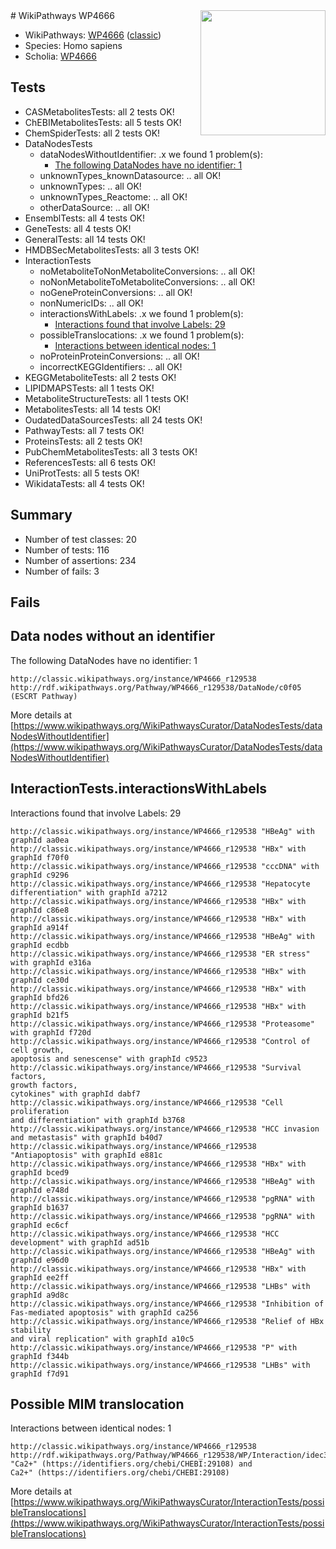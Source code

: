 <img style="float: right; width: 200px" src="https://upload.wikimedia.org/wikipedia/commons/thumb/8/83/Wplogo_with_text_500.png/640px-Wplogo_with_text_500.png" />
# WikiPathways WP4666

* WikiPathways: [WP4666](https://wikipathways.org/pathways/WP4666) ([classic](https://classic.wikipathways.org/instance/WP4666))
* Species: Homo sapiens
* Scholia: [WP4666](https://scholia.toolforge.org/wikipathways/WP4666)
## Tests
* CASMetabolitesTests: all 2 tests OK!
* ChEBIMetabolitesTests: all 5 tests OK!
* ChemSpiderTests: all 2 tests OK!
* DataNodesTests
    * dataNodesWithoutIdentifier: .x we found 1 problem(s):
        * [The following DataNodes have no identifier: 1](#d2d32fa0)
    * unknownTypes_knownDatasource: .. all OK!
    * unknownTypes: .. all OK!
    * unknownTypes_Reactome: .. all OK!
    * otherDataSource: .. all OK!
* EnsemblTests: all 4 tests OK!
* GeneTests: all 4 tests OK!
* GeneralTests: all 14 tests OK!
* HMDBSecMetabolitesTests: all 3 tests OK!
* InteractionTests
    * noMetaboliteToNonMetaboliteConversions: .. all OK!
    * noNonMetaboliteToMetaboliteConversions: .. all OK!
    * noGeneProteinConversions: .. all OK!
    * nonNumericIDs: .. all OK!
    * interactionsWithLabels: .x we found 1 problem(s):
        * [Interactions found that involve Labels: 29](#fe97a8e0)
    * possibleTranslocations: .x we found 1 problem(s):
        * [Interactions between identical nodes: 1](#1c118206)
    * noProteinProteinConversions: .. all OK!
    * incorrectKEGGIdentifiers: .. all OK!
* KEGGMetaboliteTests: all 2 tests OK!
* LIPIDMAPSTests: all 1 tests OK!
* MetaboliteStructureTests: all 1 tests OK!
* MetabolitesTests: all 14 tests OK!
* OudatedDataSourcesTests: all 24 tests OK!
* PathwayTests: all 7 tests OK!
* ProteinsTests: all 2 tests OK!
* PubChemMetabolitesTests: all 3 tests OK!
* ReferencesTests: all 6 tests OK!
* UniProtTests: all 5 tests OK!
* WikidataTests: all 4 tests OK!


## Summary

* Number of test classes: 20
* Number of tests: 116
* Number of assertions: 234
* Number of fails: 3

## Fails

<a name="d2d32fa0" />

## Data nodes without an identifier

The following DataNodes have no identifier: 1
```
http://classic.wikipathways.org/instance/WP4666_r129538 http://rdf.wikipathways.org/Pathway/WP4666_r129538/DataNode/c0f05 (ESCRT Pathway)
```

More details at [https://www.wikipathways.org/WikiPathwaysCurator/DataNodesTests/dataNodesWithoutIdentifier](https://www.wikipathways.org/WikiPathwaysCurator/DataNodesTests/dataNodesWithoutIdentifier)

<a name="fe97a8e0" />

## InteractionTests.interactionsWithLabels

Interactions found that involve Labels: 29
```
http://classic.wikipathways.org/instance/WP4666_r129538 "HBeAg" with graphId aa0ea
http://classic.wikipathways.org/instance/WP4666_r129538 "HBx" with graphId f70f0
http://classic.wikipathways.org/instance/WP4666_r129538 "cccDNA" with graphId c9296
http://classic.wikipathways.org/instance/WP4666_r129538 "Hepatocyte differentiation" with graphId a7212
http://classic.wikipathways.org/instance/WP4666_r129538 "HBx" with graphId c86e8
http://classic.wikipathways.org/instance/WP4666_r129538 "HBx" with graphId a914f
http://classic.wikipathways.org/instance/WP4666_r129538 "HBeAg" with graphId ecdbb
http://classic.wikipathways.org/instance/WP4666_r129538 "ER stress" with graphId e316a
http://classic.wikipathways.org/instance/WP4666_r129538 "HBx" with graphId ce30d
http://classic.wikipathways.org/instance/WP4666_r129538 "HBx" with graphId bfd26
http://classic.wikipathways.org/instance/WP4666_r129538 "HBx" with graphId b21f5
http://classic.wikipathways.org/instance/WP4666_r129538 "Proteasome" with graphId f720d
http://classic.wikipathways.org/instance/WP4666_r129538 "Control of cell growth,
apoptosis and senescense" with graphId c9523
http://classic.wikipathways.org/instance/WP4666_r129538 "Survival factors,
growth factors,
cytokines" with graphId dabf7
http://classic.wikipathways.org/instance/WP4666_r129538 "Cell proliferation
and differentiation" with graphId b3768
http://classic.wikipathways.org/instance/WP4666_r129538 "HCC invasion and metastasis" with graphId b40d7
http://classic.wikipathways.org/instance/WP4666_r129538 "Antiapoptosis" with graphId e881c
http://classic.wikipathways.org/instance/WP4666_r129538 "HBx" with graphId bced9
http://classic.wikipathways.org/instance/WP4666_r129538 "HBeAg" with graphId e748d
http://classic.wikipathways.org/instance/WP4666_r129538 "pgRNA" with graphId b1637
http://classic.wikipathways.org/instance/WP4666_r129538 "pgRNA" with graphId ec6cf
http://classic.wikipathways.org/instance/WP4666_r129538 "HCC development" with graphId ad51b
http://classic.wikipathways.org/instance/WP4666_r129538 "HBeAg" with graphId e96d0
http://classic.wikipathways.org/instance/WP4666_r129538 "HBx" with graphId ee2ff
http://classic.wikipathways.org/instance/WP4666_r129538 "LHBs" with graphId a9d8c
http://classic.wikipathways.org/instance/WP4666_r129538 "Inhibition of 
Fas-mediated apoptosis" with graphId ca256
http://classic.wikipathways.org/instance/WP4666_r129538 "Relief of HBx stability
and viral replication" with graphId a10c5
http://classic.wikipathways.org/instance/WP4666_r129538 "P" with graphId f344b
http://classic.wikipathways.org/instance/WP4666_r129538 "LHBs" with graphId f7d91
```

<a name="1c118206" />

## Possible MIM translocation

Interactions between identical nodes: 1
```
http://classic.wikipathways.org/instance/WP4666_r129538 http://rdf.wikipathways.org/Pathway/WP4666_r129538/WP/Interaction/idec3b054 "Ca2+" (https://identifiers.org/chebi/CHEBI:29108) and 
Ca2+" (https://identifiers.org/chebi/CHEBI:29108)
```

More details at [https://www.wikipathways.org/WikiPathwaysCurator/InteractionTests/possibleTranslocations](https://www.wikipathways.org/WikiPathwaysCurator/InteractionTests/possibleTranslocations)

